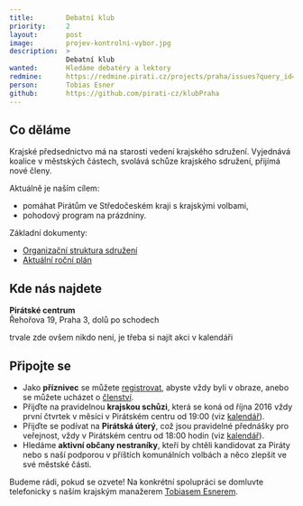 ```yaml
---
title:        Debatní klub
priority:     2
layout:       post
image:        projev-kontrolni-vybor.jpg
description:  >
              Debatní klub 		
wanted:       Hledáme debatéry a lektory
redmine:      https://redmine.pirati.cz/projects/praha/issues?query_id=29
person:       Tobias Esner
github:       https://github.com/pirati-cz/klubPraha
---
```


## Co děláme

Krajské předsednictvo má na starosti vedení krajského sdružení. 
Vyjednává koalice v městských částech, svolává schůze krajského 
sdružení, přijímá nové členy. 

Aktuálně je naším cílem: 

* pomáhat Pirátům ve Středočeském kraji s krajskými volbami,
* pohodový program na prázdniny.

Základní dokumenty:

* [Organizační struktura sdružení][org]
* [Aktuální roční plán][plan]

[org]: https://redmine.pirati.cz/projects/kspraha/issues?query_id=42
[plan]: https://redmine.pirati.cz/projects/kspraha/roadmap

## Kde nás najdete

**Pirátské centrum**  
Řehořova 19, Praha 3, dolů po schodech

trvale zde ovšem nikdo není, je třeba si najít akci v kalendáři

## Připojte se

* Jako **příznivec** se můžete [registrovat](http://www.pirati.cz/ao/priznivec),
  abyste vždy byli v obraze, anebo se můžete ucházet o [členství][clen].
* Přijďte na pravidelnou **krajskou schůzi**, která se koná od října 2016
  vždy první čtvrtek v měsíci v Pirátském centru od 19:00 (viz [kalendář][cal]). 
* Přijďte se podívat na **Pirátská úterý**, což jsou pravidelné 
  přednášky pro veřejnost, vždy v Pirátském centru od 18:00 hodin 
  (viz [kalendář][cal]).
* Hledáme **aktivní občany nestraníky**, kteří by chtěli kandidovat za
  Piráty nebo s naší podporou v příštích komunálních volbách a něco 
  zlepšit ve své městské části.

Budeme rádi, pokud se ozvete! Na konkrétní spolupráci se domluvte 
telefonicky s naším krajským manažerem [Tobiasem Esnerem][esner]. 

[cal]: /kalendar/#praha
[esner]: /lide/tobias-esner/
[clen]: http://www.pirati.cz/ao/clen
